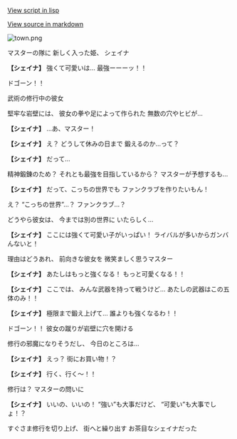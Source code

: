 [View script in lisp](../scripts/20231201.txt)

[View source in markdown](20231201.md)

![town.png](../images/backgrounds/town.png)

マスターの隊に
新しく入った姫、
シェイナ

**【シェイナ】**
強くて可愛いは…
最強ーーーッ！！

ドゴーン！！

武術の修行中の彼女

堅牢な岩壁には、
彼女の拳や足によって作られた
無数の穴やヒビが…

**【シェイナ】**
…あ、マスター！

**【シェイナ】**
え？
どうして休みの日まで
鍛えるのか…って？

**【シェイナ】**
だって…

精神鍛錬のため？
それとも最強を目指しているから？
マスターが予想するも…

**【シェイナ】**
だって、こっちの世界でも
ファンクラブを作りたいもん！

え？
“こっちの世界”…？
ファンクラブ…？

どうやら彼女は、
今までは別の世界に
いたらしく…

**【シェイナ】**
ここには強くて可愛い子がいっぱい！
ライバルが多いからガンバんないと！

理由はどうあれ、
前向きな彼女を
微笑ましく思うマスター

**【シェイナ】**
あたしはもっと強くなる！
もっと可愛くなる！！

**【シェイナ】**
ここでは、
みんな武器を持って戦うけど…
あたしの武器はこの五体のみ！！

**【シェイナ】**
極限まで鍛え上げて…
誰よりも強くなるわ！！

ドゴーン！！
彼女の蹴りが岩壁に穴を開ける

修行の邪魔になりそうだし、
今日のところは…

**【シェイナ】**
えっ？
街にお買い物！？

**【シェイナ】**
行く、行く～！！

修行は？
マスターの問いに

**【シェイナ】**
いいの、いいの！
“強い”も大事だけど、
“可愛い”も大事でしょ！？

すぐさま修行を切り上げ、
街へと繰り出す
お茶目なシェイナだった